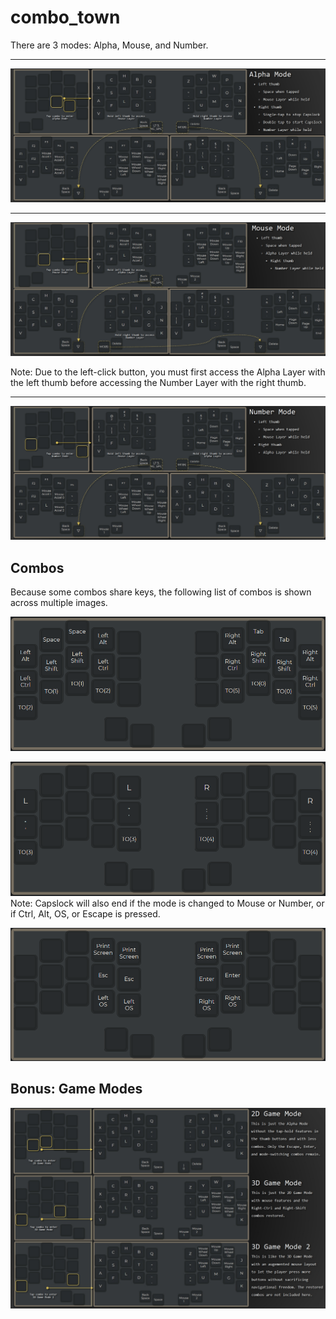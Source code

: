 # combo_town 

There are 3 modes: Alpha, Mouse, and Number.  

---  

![alpha_mode_graph](https://github.com/tomsadowski/combo_town/blob/master/documentation_assets/alpha_graph.jpg)  

---  

![mouse_mode_graph](https://github.com/tomsadowski/combo_town/blob/master/documentation_assets/mouse_graph.jpg)  

Note: Due to the left-click button, you must first access the Alpha Layer with the left thumb before accessing the Number Layer with the right thumb.

---  

![number_mode_graph](https://github.com/tomsadowski/combo_town/blob/master/documentation_assets/number_graph.jpg)  

## Combos  

Because some combos share keys, the following list of combos is shown across multiple images.    

![combos_1_of_3](https://github.com/tomsadowski/combo_town/blob/master/documentation_assets/combos_1.png) 

![combos_2_of_3](https://github.com/tomsadowski/combo_town/blob/master/documentation_assets/combos_2.png)  
Note: Capslock will also end if the mode is changed to Mouse or Number, or if Ctrl, Alt, OS, or Escape is pressed.   

![combos_3_of_3](https://github.com/tomsadowski/combo_town/blob/master/documentation_assets/combos_3.png)  

## Bonus: Game Modes   

![game_modes](https://github.com/tomsadowski/combo_town/blob/master/documentation_assets/game_modes.jpg) 

